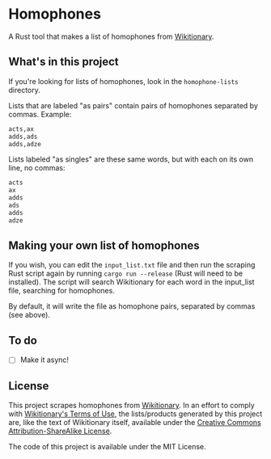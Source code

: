 # Homophones

A Rust tool that makes a list of homophones from [Wikitionary](https://en.wiktionary.org/wiki/Wiktionary:Main_Page).

## What's in this project

If you're looking for lists of homophones, look in the `homophone-lists` directory.

Lists that are labeled "as pairs" contain pairs of homophones separated by commas. Example: 

```txt
acts,ax
adds,ads
adds,adze
```

Lists labeled "as singles" are these same words, but with each on its own line, no commas: 

```txt
acts
ax
adds
ads
adds
adze
```

## Making your own list of homophones

If you wish, you can edit the `input_list.txt` file and then run the scraping Rust script again by running `cargo run --release` (Rust will need to be installed). The script will search Wikitionary for each word in the input_list file, searching for homophones. 

By default, it will write the file as homophone pairs, separated by commas (see above).

## To do

- [ ] Make it async!

## License

This project scrapes homophones from [Wikitionary](https://en.wiktionary.org/wiki/Wiktionary:Main_Page). In an effort to comply with [Wikitionary's Terms of Use](https://foundation.wikimedia.org/wiki/Terms_of_Use/en), the lists/products generated by this project are, like the text of Wikitionary itself, available under the [Creative Commons Attribution-ShareAlike License](https://creativecommons.org/licenses/by-sa/3.0/).

The code of this project is available under the MIT License.
